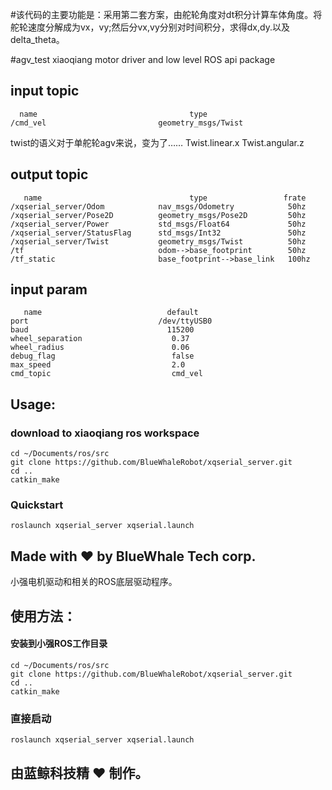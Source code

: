 #该代码的主要功能是：采用第二套方案，由舵轮角度对dt积分计算车体角度。将舵轮速度分解成为vx，vy;然后分vx,vy分别对时间积分，求得dx,dy.以及delta_theta。

#agv_test
xiaoqiang motor driver and low level ROS api package
    
## input topic
      name                                  type
    /cmd_vel                         geometry_msgs/Twist
twist的语义对于单舵轮agv来说，变为了……
   Twist.linear.x
   Twist.angular.z
                            
      
## output topic
       name                                 type                 frate
    /xqserial_server/Odom            nav_msgs/Odometry            50hz
    /xqserial_server/Pose2D          geometry_msgs/Pose2D         50hz
    /xqserial_server/Power           std_msgs/Float64             50hz
    /xqserial_server/StatusFlag      std_msgs/Int32               50hz
    /xqserial_server/Twist           geometry_msgs/Twist          50hz
    /tf                              odom-->base_footprint        50hz
    /tf_static                       base_footprint-->base_link   100hz
    
## input param   
       name                            default
    port                             /dev/ttyUSB0
    baud                               115200
    wheel_separation                    0.37
    wheel_radius                        0.06
    debug_flag                          false
    max_speed                           2.0
    cmd_topic                           cmd_vel

## Usage:
### download to xiaoqiang ros workspace
```
cd ~/Documents/ros/src
git clone https://github.com/BlueWhaleRobot/xqserial_server.git 
cd ..
catkin_make
```
### Quickstart
```
roslaunch xqserial_server xqserial.launch
```
## Made with :heart: by BlueWhale Tech corp.
    
    
小强电机驱动和相关的ROS底层驱动程序。  
## 使用方法：
#### 安装到小强ROS工作目录
```
cd ~/Documents/ros/src
git clone https://github.com/BlueWhaleRobot/xqserial_server.git 
cd ..
catkin_make
```
### 直接启动
```
roslaunch xqserial_server xqserial.launch
```
    
## 由蓝鲸科技精 :heart: 制作。
